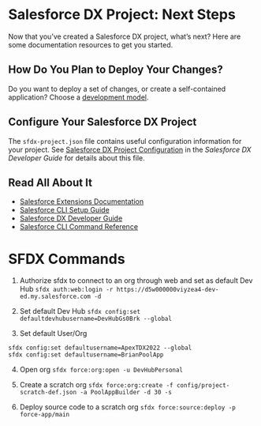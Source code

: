 # Salesforce DX Project: Next Steps

Now that you’ve created a Salesforce DX project, what’s next? Here are some documentation resources to get you started.

## How Do You Plan to Deploy Your Changes?

Do you want to deploy a set of changes, or create a self-contained application? Choose a [development model](https://developer.salesforce.com/tools/vscode/en/user-guide/development-models).

## Configure Your Salesforce DX Project

The `sfdx-project.json` file contains useful configuration information for your project. See [Salesforce DX Project Configuration](https://developer.salesforce.com/docs/atlas.en-us.sfdx_dev.meta/sfdx_dev/sfdx_dev_ws_config.htm) in the _Salesforce DX Developer Guide_ for details about this file.

## Read All About It

- [Salesforce Extensions Documentation](https://developer.salesforce.com/tools/vscode/)
- [Salesforce CLI Setup Guide](https://developer.salesforce.com/docs/atlas.en-us.sfdx_setup.meta/sfdx_setup/sfdx_setup_intro.htm)
- [Salesforce DX Developer Guide](https://developer.salesforce.com/docs/atlas.en-us.sfdx_dev.meta/sfdx_dev/sfdx_dev_intro.htm)
- [Salesforce CLI Command Reference](https://developer.salesforce.com/docs/atlas.en-us.sfdx_cli_reference.meta/sfdx_cli_reference/cli_reference.htm)

# SFDX Commands

1. Authorize sfdx to connect to an org through web and set as default Dev Hub
   `sfdx auth:web:login -r https://d5w000000viyzea4-dev-ed.my.salesforce.com -d`

2. Set default Dev Hub
   `sfdx config:set defaultdevhubusername=DevHubGs0Brk --global`

3. Set default User/Org

```
sfdx config:set defaultusername=ApexTDX2022 --global
sfdx config:set defaultusername=BrianPoolApp
```

4. Open org
   `sfdx force:org:open -u DevHubPersonal`

5. Create a scratch org
   `sfdx force:org:create -f config/project-scratch-def.json -a PoolAppBuilder -d 30 -s`

6. Deploy source code to a scratch org
   `sfdx force:source:deploy -p force-app/main`
